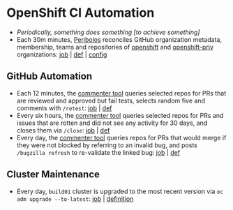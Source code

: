 # OpenShift CI Automation
- _Periodically, something does something [to achieve something]_
- Each 30m minutes, [Peribolos](https://github.com/kubernetes/test-infra/tree/master/prow/cmd/peribolos)
  reconciles GitHub organization metadata, membership, teams and repositories of
  [openshift](https://github.com/openshift/) and [openshift-priv](https://github.com/openshift-priv)
  organizations:
  [job](https://prow.ci.openshift.org/?job=periodic-org-sync) |
  [def](https://github.com/openshift/release/blob/6f2025056ed9d620816a4dd31dbaa0865a645f45/ci-operator/jobs/infra-periodics.yaml#L726-L772) |
  [config](https://github.com/openshift/config)

## GitHub Automation
- Each 12 minutes, the [commenter tool](https://github.com/kubernetes/test-infra/tree/master/robots/commenter)
  queries selected repos for PRs that are reviewed and approved but fail tests,
  selects random five and comments with `/retest`:
  [job](https://prow.ci.openshift.org/?job=periodic-retester) |
  [def](https://github.com/openshift/release/blob/07e7635a82665b4ffa85ab536fe08c886d76abbd/ci-operator/jobs/infra-periodics.yaml#L160-L212)
- Every six hours, the [commenter tool](https://github.com/kubernetes/test-infra/tree/master/robots/commenter) queries
  selected repos for PRs and issues that are rotten and did not see any activity for 30 days, and closes them via `/close`:
  [job](https://prow.ci.openshift.org/?job=periodic-issue-close) |
  [def](https://github.com/openshift/release/blob/ededb5ef15e3386bd82ddb5dcc327972e1059104/ci-operator/jobs/infra-periodics.yaml#L180-L224)
- Every day, the [commenter tool](https://github.com/kubernetes/test-infra/tree/master/robots/commenter)
  queries repos for PRs that would merge if they were not blocked by referring
  to an invalid bug, and posts `/bugzilla refresh` to re-validate the linked
  bug:
   [job](https://prow.ci.openshift.org/?job=periodic-daily-bugzilla-refresh) |
   [def](https://github.com/openshift/release/blob/b4a57433e9181d135c9e22c5eca87e60fbcc2cc8/ci-operator/jobs/infra-periodics.yaml#L62-L105)

## Cluster Maintenance

- Every day, `build01` cluster is upgraded to the most recent version via
  `oc adm upgrade --to-latest`:
   [job](https://prow.ci.openshift.org/?job=periodic-build01-upgrade) |
   [definition](https://github.com/openshift/release/blob/master/ci-operator/jobs/infra-periodics.yaml#L2-L23)
